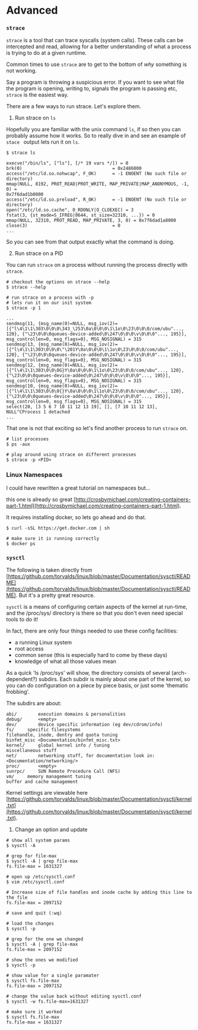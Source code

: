 # Advanced

### `strace`

`strace` is a tool that can trace syscalls (system calls). These calls can be
intercepted and read, allowing for a better understanding of what a process is
trying to do at a given runtime.

Common times to use `strace` are to get to the bottom of _why_ something is
not working.

Say a program is throwing a suspicious error. If you want to see what file the
program is opening, writing to, signals the program is passing etc, `strace`
is the easiest way.

There are a few ways to run strace. Let's explore them.

1. Run strace on `ls`

Hopefully you are familiar with the unix command `ls`, if so then you can
probably assume how it works. So to really dive in and see an example of `stace
` output lets run it on `ls`.

```console
$ strace ls

execve("/bin/ls", ["ls"], [/* 19 vars */]) = 0
brk(0)                                  = 0x2486000
access("/etc/ld.so.nohwcap", F_OK)      = -1 ENOENT (No such file or directory)
mmap(NULL, 8192, PROT_READ|PROT_WRITE, MAP_PRIVATE|MAP_ANONYMOUS, -1, 0) =
0x7f6dad1b0000
access("/etc/ld.so.preload", R_OK)      = -1 ENOENT (No such file or directory)
open("/etc/ld.so.cache", O_RDONLY|O_CLOEXEC) = 3
fstat(3, {st_mode=S_IFREG|0644, st_size=32310, ...}) = 0
mmap(NULL, 32310, PROT_READ, MAP_PRIVATE, 3, 0) = 0x7f6dad1a8000
close(3)                                = 0
...
```

So you can see from that output exactly what the command is doing.

2. Run strace on a PID

You can run `strace` on a process without running the process directly with
`strace`.

```console
# checkout the options on strace --help
$ strace --help

# run strace on a process with -p
# lets run it on our init system
$ strace -p 1

...
sendmsg(11, {msg_name(0)=NULL, msg_iov(2)=[{"l\4\1\1\303\0\0\0\343_\253\0a\0\0\0\1\1o\0\23\0\0\0/com/ubu"..., 120}, {"\23\0\0\0queues-device-added\0\247\0\0\0\v\0\0\0"..., 195}], msg_controllen=0, msg_flags=0}, MSG_NOSIGNAL) = 315
sendmsg(13, {msg_name(0)=NULL, msg_iov(2)=[{"l\4\1\1\303\0\0\0\"\201Y\0a\0\0\0\1\1o\0\23\0\0\0/com/ubu"..., 120}, {"\23\0\0\0queues-device-added\0\247\0\0\0\v\0\0\0"..., 195}], msg_controllen=0, msg_flags=0}, MSG_NOSIGNAL) = 315
sendmsg(12, {msg_name(0)=NULL, msg_iov(2)=[{"l\4\1\1\303\0\0\0G}Y\0a\0\0\0\1\1o\0\23\0\0\0/com/ubu"..., 120}, {"\23\0\0\0queues-device-added\0\247\0\0\0\v\0\0\0"..., 195}], msg_controllen=0, msg_flags=0}, MSG_NOSIGNAL) = 315
sendmsg(10, {msg_name(0)=NULL, msg_iov(2)=[{"l\4\1\1\303\0\0\0{}Y\0a\0\0\0\1\1o\0\23\0\0\0/com/ubu"..., 120}, {"\23\0\0\0queues-device-added\0\247\0\0\0\v\0\0\0"..., 195}], msg_controllen=0, msg_flags=0}, MSG_NOSIGNAL) = 315
select(20, [3 5 6 7 10 11 12 13 19], [], [7 10 11 12 13], NULL^CProcess 1 detached
...
```

That one is not that exciting so let's find another process to run `strace` on.

```console
# list processes
$ ps -aux

# play around using strace on different processes
$ strace -p <PID>
```

### Linux Namespaces

I could have rewritten a great tutorial on namespaces but...

this one is already so great [http://crosbymichael.com/creating-containers-part-1.html](http://crosbymichael.com/creating-containers-part-1.html).

It requires installing docker, so lets go ahead and do that.

```console
$ curl -sSL https://get.docker.com | sh

# make sure it is running correctly
$ docker ps
```

### `sysctl`

The following is taken directly from [https://github.com/torvalds/linux/blob/master/Documentation/sysctl/README](https://github.com/torvalds/linux/blob/master/Documentation/sysctl/README). But it's a pretty great resource.

`sysctl` is a means of configuring certain aspects of the kernel at run-time,
and the /proc/sys/ directory is there so that you don't even need special
tools to do it!

In fact, there are only four things needed to use these config facilities:

- a running Linux system
- root access
- common sense (this is especially hard to come by these days)
- knowledge of what all those values mean

As a quick 'ls /proc/sys' will show, the directory consists of several
(arch-dependent?) subdirs. Each subdir is mainly about one part of the kernel,
so you can do configuration on a piece by piece basis, or just some 'thematic
frobbing'.

The subdirs are about:

```
abi/		execution domains & personalities
debug/		<empty>
dev/		device specific information (eg dev/cdrom/info)
fs/		specific filesystems
filehandle, inode, dentry and quota tuning
binfmt_misc <Documentation/binfmt_misc.txt>
kernel/		global kernel info / tuning
miscellaneous stuff
net/		networking stuff, for documentation look in:
<Documentation/networking/>
proc/		<empty>
sunrpc/		SUN Remote Procedure Call (NFS)
vm/		memory management tuning
buffer and cache management
```

Kernel settings are viewable here [https://github.com/torvalds/linux/blob/master/Documentation/sysctl/kernel.txt](https://github.com/torvalds/linux/blob/master/Documentation/sysctl/kernel.txt).


1. Change an option and update

```console
# show all system params
$ sysctl -A

# grep for file-max
$ sysctl -A | grep file-max
fs.file-max = 1631327

# open up /etc/sysctl.conf
$ vim /etc/sysctl.conf

# Increase size of file handles and inode cache by adding this line to the file
fs.file-max = 2097152

# save and quit (:wq)

# load the changes
$ sysctl -p

# grep for the one we changed
$ sysctl -A | grep file-max
fs.file-max = 2097152

# show the ones we modified
$ sysctl -p

# show value for a single paramater
$ sysctl fs.file-max
fs.file-max = 2097152

# change the value back without editing sysctl.conf
$ sysctl -w fs.file-max=1631327

# make sure it worked
$ sysctl fs.file-max
fs.file-max = 1631327
```
